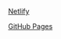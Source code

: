 [Netlify](https://draganddrop-website.netlify.app/)

[GitHub Pages](https://meenalshekokar8.github.io/draganddrop-website.github.io/)
